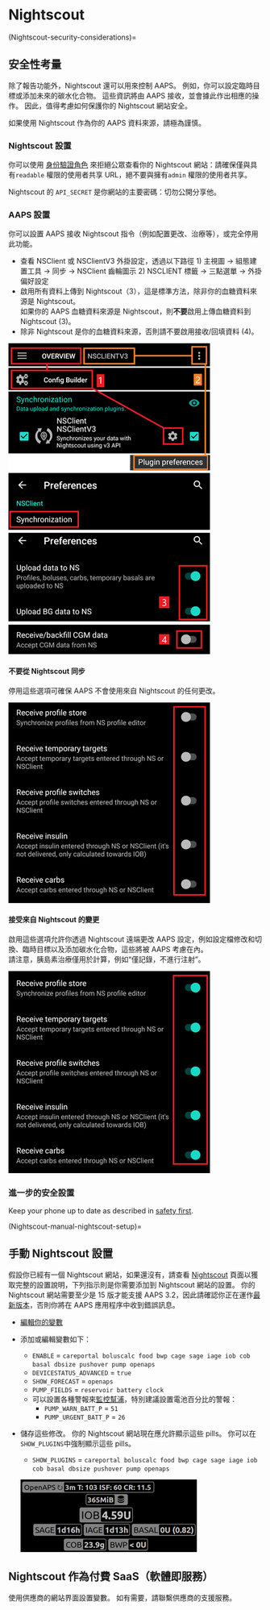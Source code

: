 # Nightscout

(Nightscout-security-considerations)=

## 安全性考量

除了報告功能外，Nightscout 還可以用來控制 AAPS。 例如，你可以設定臨時目標或添加未來的碳水化合物。 這些資訊將由 AAPS 接收，並會據此作出相應的操作。 因此，值得考慮如何保護你的 Nightscout 網站安全。

如果使用 Nightscout 作為你的 AAPS 資料來源，請極為謹慎。

### Nightscout 設置

你可以使用 [身份驗證角色](https://nightscout.github.io/nightscout/security) 來拒絕公眾查看你的 Nightscout 網站：請確保僅與具有`readable` 權限的使用者共享 URL，絕不要與擁有`admin` 權限的使用者共享。

Nightscout 的 `API_SECRET` 是你網站的主要密碼：切勿公開分享他。

### AAPS 設置

你可以設置 AAPS 接收 Nightscout 指令（例如配置更改、治療等），或完全停用此功能。

* 查看 NSClient 或 NSClientV3 外掛設定，透過以下路徑 1) 主視圖 -> 組態建置工具 -> 同步 -> NSClient 齒輪圖示 2) NSCLIENT 標籤 -> 三點選單 -> 外掛偏好設定
* 啟用所有資料上傳到 Nightscout（3），這是標準方法，除非你的血糖資料來源是 Nightscout。  
  如果你的 AAPS 血糖資料來源是 Nightscout，則**不要**啟用上傳血糖資料到 Nightscout (3)。
* 除非 Nightscout 是你的血糖資料來源，否則請不要啟用接收/回填資料 (4)。

![僅限 Nightscout 上傳](../images/NSsafety.png)

#### 不要從 Nightscout 同步

停用這些選項可確保 AAPS 不會使用來自 Nightscout 的任何更改。

![僅限 Nightscout 上傳](../images/NSsafety2.png)

#### 接受來自 Nightscout 的變更

啟用這些選項允許你透過 Nightscout 遠端更改 AAPS 設定，例如設定檔修改和切換、臨時目標以及添加碳水化合物，這些將被 AAPS 考慮在內。  
請注意，胰島素治療僅用於計算，例如“僅記錄，不進行注射”。

![僅限 Nightscout 上傳](../images/NSsafety3.png)

### 進一步的安全設置

Keep your phone up to date as described in [safety first](../Getting-Started/PreparingForAaps.md#safety-first).

(Nightscout-manual-nightscout-setup)=

## 手動 Nightscout 設置

假設你已經有一個 Nightscout 網站，如果還沒有，請查看 [Nightscout](http://nightscout.github.io/nightscout/new_user/) 頁面以獲取完整的設置說明，下列指示則是你需要添加到 Nightscout 網站的設置。 你的 Nightscout 網站需要至少是 15 版才能支援 AAPS 3.2，因此請確認你正在運作[最新版本](https://nightscout.github.io/update/update/#updating-your-site-to-the-latest-version)，否則你將在 AAPS 應用程序中收到錯誤訊息。

* [編輯你的變數](https://nightscout.github.io/nightscout/setup_variables/#nightscout-configuration)

* 添加或編輯變數如下：
  
  * `ENABLE` = `careportal boluscalc food bwp cage sage iage iob cob basal dbsize pushover pump openaps`
  * `DEVICESTATUS_ADVANCED` = `true`
  * `SHOW_FORECAST` = `openaps`
  * `PUMP_FIELDS` = `reservoir battery clock`
  * 可以設置各種警報來[監控幫浦](https://github.com/nightscout/cgm-remote-monitor#pump-pump-monitoring)，特別建議設置電池百分比的警報： 
    * `PUMP_WARN_BATT_P` = `51`
    * `PUMP_URGENT_BATT_P` = `26` 

* 儲存這些修改。 你的 Nightscout 網站現在應允許顯示這些 pills。 你可以在`SHOW_PLUGINS`中強制顯示這些 pills。
  
  * `SHOW_PLUGINS` = `careportal boluscalc food bwp cage sage iage iob cob basal dbsize pushover pump openaps`
  
  ![Nightscout pills](../images/nightscout1.png)

## Nightscout 作為付費 SaaS（軟體即服務）

使用供應商的網站界面設置變數。 如有需要，請聯繫供應商的支援服務。